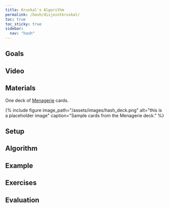 ```yaml
---
title: Kruskal's Algorithm
permalink: /hash/disjointkruskal/
toc: true
toc_sticky: true
sidebar:
  nav: "hash"
---
```


## Goals

## Video

## Materials

One deck of [Menagerie]({{site.baseurl}}/hash) cards.

{% include figure image_path="/assets/images/hash_deck.png" alt="this is a placeholder image" caption="Sample cards from the Menagerie deck." %}

## Setup

## Algorithm

## Example

## Exercises

## Evaluation
